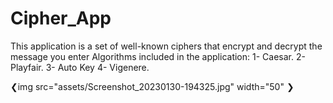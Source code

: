 # Cipher_App
This application is a set of well-known ciphers that encrypt and decrypt the message you enter
Algorithms included in the application:
1- Caesar.
2- Playfair.
3- Auto Key
4- Vigenere.

❮img src="assets/Screenshot_20230130-194325.jpg" width="50" ❯
